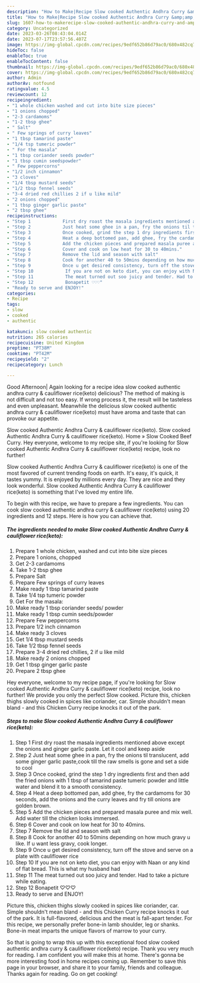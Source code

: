 ```yaml
---
description: "How to Make|Recipe Slow cooked Authentic Andhra Curry &amp;amp; cauliflower rice(keto) {That is Simple"
title: "How to Make|Recipe Slow cooked Authentic Andhra Curry &amp;amp; cauliflower rice(keto) {That is Simple"
slug: 1607-how-to-makerecipe-slow-cooked-authentic-andhra-curry-and-amp-cauliflower-riceketo-that-is-simple
category: Uncategorized
date: 2023-03-26T08:43:04.014Z
date: 2023-07-17T23:57:56.407Z
image: https://img-global.cpcdn.com/recipes/9edf652b86d79ac0/680x482cq70/slow-cooked-authentic-andhra-curry-cauliflower-riceketo-recipe-main-photo.jpg
hideToc: false
enableToc: true
enableTocContent: false
thumbnail: https://img-global.cpcdn.com/recipes/9edf652b86d79ac0/680x482cq70/slow-cooked-authentic-andhra-curry-cauliflower-riceketo-recipe-main-photo.jpg
cover: https://img-global.cpcdn.com/recipes/9edf652b86d79ac0/680x482cq70/slow-cooked-authentic-andhra-curry-cauliflower-riceketo-recipe-main-photo.jpg
author: Admin
authorAv: notfound
ratingvalue: 4.5
reviewcount: 12
recipeingredient:
- "1 whole chicken washed and cut into bite size pieces"
- "1 onions chopped"
- "2-3 cardamoms"
- "1-2 tbsp ghee"
- " Salt"
- " Few springs of curry leaves"
- "1 tbsp tamarind paste"
- "1/4 tsp tumeric powder"
- " For the masala"
- "1 tbsp coriander seeds powder"
- "1 tbsp cumin seedspowder"
- " Few peppercorns"
- "1/2 inch cinnamon"
- "3 cloves"
- "1/4 tbsp mustard seeds"
- "1/2 tbsp fennel seeds"
- "3-4 dried red chillies 2 if u like mild"
- "2 onions chopped"
- "1 tbsp ginger garlic paste"
- "2 tbsp ghee"
recipeinstructions:
- "Step 1            First dry roast the masala ingredients mentioned above except the onions and ginger garlic paste. Let it cool and keep aside"
- "Step 2            Just heat some ghee in a pan, fry the onions til translucent, add some ginger garlic paste,cook till the raw smells is gone and set a side to cool"
- "Step 3            Once cooked, grind the step 1 dry ingredients first and then add the fried onions with 1 tbsp of tamarind paste tumeric powder and little water and blend it to a smooth consistency."
- "Step 4            Heat a deep bottomed pan, add ghee, fry the cardamoms for 30 seconds, add the onions and the curry leaves and fry till onions are golden brown."
- "Step 5            Add the chicken pieces and prepared masala puree and mix well. Add water till the chicken looks immersed."
- "Step 6            Cover and cook on low heat for 30 to 40mins."
- "Step 7            Remove the lid and season with salt"
- "Step 8            Cook for another 40 to 50mins depending on how much gravy u like. If u want less gravy, cook longer."
- "Step 9            Once u get desired consistency, turn off the stove and serve on a plate with cauliflower rice"
- "Step 10            If you are not on keto diet, you can enjoy with Naan or any kind of flat bread. This is what my husband had"
- "Step 11            The meat turned out soo juicy and tender. Had to take a picture while eating."
- "Step 12            Bonapetit ♡♡♡"
- "Ready to serve and ENJOY!"
categories:
- Recipe
tags:
- slow
- cooked
- authentic

katakunci: slow cooked authentic 
nutrition: 265 calories
recipecuisine: United Kingdom
preptime: "PT38M"
cooktime: "PT42M"
recipeyield: "2"
recipecategory: Lunch

---
```



Good Afternoon| Again looking for a recipe idea slow cooked authentic andhra curry &amp; cauliflower rice(keto) delicious? The method of making is not difficult and not too easy. If wrong process it, the result will be tasteless and even unpleasant. Meanwhile the delicious slow cooked authentic andhra curry &amp; cauliflower rice(keto) must have aroma and taste that can provoke our appetite.





Slow cooked Authentic Andhra Curry &amp; cauliflower rice(keto). Slow cooked Authentic Andhra Curry &amp; cauliflower rice(keto). Home » Slow Cooked Beef Curry. Hey everyone, welcome to my recipe site, if you&#39;re looking for Slow cooked Authentic Andhra Curry &amp; cauliflower rice(keto) recipe, look no further!

Slow cooked Authentic Andhra Curry &amp; cauliflower rice(keto) is one of the most favored of current trending foods on earth. It's easy, it's quick, it tastes yummy. It is enjoyed by millions every day. They are nice and they look wonderful. Slow cooked Authentic Andhra Curry &amp; cauliflower rice(keto) is something that I've loved my entire life.


To begin with this recipe, we have to prepare a few ingredients. You can cook slow cooked authentic andhra curry &amp; cauliflower rice(keto) using 20 ingredients and 12 steps. Here is how you can achieve that.

<!--inarticleads1-->

##### The ingredients needed to make Slow cooked Authentic Andhra Curry &amp; cauliflower rice(keto):

1. Prepare 1 whole chicken, washed and cut into bite size pieces
1. Prepare 1 onions, chopped
1. Get 2-3 cardamoms
1. Take 1-2 tbsp ghee
1. Prepare  Salt
1. Prepare  Few springs of curry leaves
1. Make ready 1 tbsp tamarind paste
1. Take 1/4 tsp tumeric powder
1. Get  For the masala:
1. Make ready 1 tbsp coriander seeds/ powder
1. Make ready 1 tbsp cumin seeds/powder
1. Prepare  Few peppercorns
1. Prepare 1/2 inch cinnamon
1. Make ready 3 cloves
1. Get 1/4 tbsp mustard seeds
1. Take 1/2 tbsp fennel seeds
1. Prepare 3-4 dried red chillies, 2 if u like mild
1. Make ready 2 onions chopped
1. Get 1 tbsp ginger garlic paste
1. Prepare 2 tbsp ghee


Hey everyone, welcome to my recipe page, if you&#39;re looking for Slow cooked Authentic Andhra Curry &amp; cauliflower rice(keto) recipe, look no further! We provide you only the perfect Slow cooked. Picture this, chicken thighs slowly cooked in spices like coriander, car. Simple shouldn&#39;t mean bland - and this Chicken Curry recipe knocks it out of the park. 

<!--inarticleads2-->

##### Steps to make Slow cooked Authentic Andhra Curry &amp; cauliflower rice(keto):

1. Step 1            First dry roast the masala ingredients mentioned above except the onions and ginger garlic paste. Let it cool and keep aside
1. Step 2            Just heat some ghee in a pan, fry the onions til translucent, add some ginger garlic paste,cook till the raw smells is gone and set a side to cool
1. Step 3            Once cooked, grind the step 1 dry ingredients first and then add the fried onions with 1 tbsp of tamarind paste tumeric powder and little water and blend it to a smooth consistency.
1. Step 4            Heat a deep bottomed pan, add ghee, fry the cardamoms for 30 seconds, add the onions and the curry leaves and fry till onions are golden brown.
1. Step 5            Add the chicken pieces and prepared masala puree and mix well. Add water till the chicken looks immersed.
1. Step 6            Cover and cook on low heat for 30 to 40mins.
1. Step 7            Remove the lid and season with salt
1. Step 8            Cook for another 40 to 50mins depending on how much gravy u like. If u want less gravy, cook longer.
1. Step 9            Once u get desired consistency, turn off the stove and serve on a plate with cauliflower rice
1. Step 10            If you are not on keto diet, you can enjoy with Naan or any kind of flat bread. This is what my husband had
1. Step 11            The meat turned out soo juicy and tender. Had to take a picture while eating.
1. Step 12            Bonapetit ♡♡♡
1. Ready to serve and ENJOY!

Picture this, chicken thighs slowly cooked in spices like coriander, car. Simple shouldn&#39;t mean bland - and this Chicken Curry recipe knocks it out of the park. It is full-flavored, delicious and the meat is fall-apart tender. For this recipe, we personally prefer bone-in lamb shoulder, leg or shanks. Bone-in meat imparts the unique flavors of marrow to your curry. 

So that is going to wrap this up with this exceptional food slow cooked authentic andhra curry &amp; cauliflower rice(keto) recipe. Thank you very much for reading. I am confident you will make this at home. There's gonna be more interesting food in home recipes coming up. Remember to save this page in your browser, and share it to your family, friends and colleague. Thanks again for reading. Go on get cooking!
